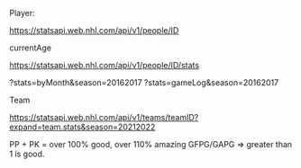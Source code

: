 Player:

https://statsapi.web.nhl.com/api/v1/people/ID

currentAge


https://statsapi.web.nhl.com/api/v1/people/ID/stats

?stats=byMonth&season=20162017
?stats=gameLog&season=20162017

Team

https://statsapi.web.nhl.com/api/v1/teams/teamID?expand=team.stats&season=20212022

PP + PK = over 100% good, over 110% amazing
GFPG/GAPG => greater than 1 is good.


